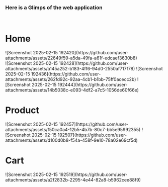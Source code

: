 <h3> Here is a Glimps of the web application</h3>
<br/>
<h1>Home</h1>
![Screenshot 2025-02-15 192420](https://github.com/user-attachments/assets/22649f59-a5da-49fa-a61f-edcaef3630b8)
<br/>
![Screenshot 2025-02-15 192428](https://github.com/user-attachments/assets/a145a252-b183-4ff6-94d0-2550af717f78)
![Screenshot 2025-02-15 192436](https://github.com/user-attachments/assets/262fd92c-92aa-4cb1-b1bb-75ff0acecc2b)
![Screenshot 2025-02-15 192444](https://github.com/user-attachments/assets/14b5038c-e093-4df2-a7c5-1056de60f66e)
<br/>
<h1>Product</h1>
![Screenshot 2025-02-15 192457](https://github.com/user-attachments/assets/f50ca0a4-12b5-4b7b-80c7-bb5e95992355)
![Screenshot 2025-02-15 192507](https://github.com/user-attachments/assets/d100d0b8-f54a-458f-9e10-78a02e69cf5d)
<br/>
<h1>Cart</h1>
![Screenshot 2025-02-15 192519](https://github.com/user-attachments/assets/a2f2832b-2295-4e44-82a8-b5962cee88f9)
